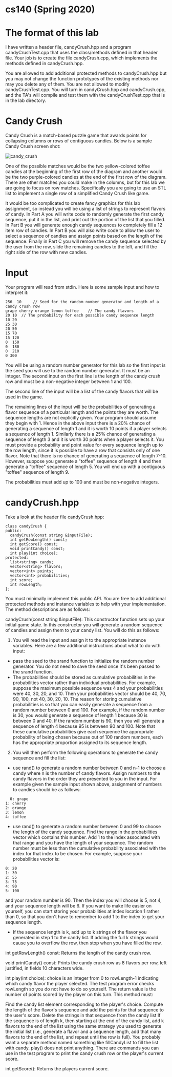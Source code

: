 # cs140 (Spring 2020)

# The format of this lab
I have written a header file, candyCrush.hpp and a program candyCrushTest.cpp that uses the class/methods defined in that header file. Your job is to create the file candyCrush.cpp, which implements the methods defined in candyCrush.hpp.

You are allowed to add additional protected methods to candyCrush.hpp but you may not change the function prototypes of the existing methods nor may you delete any of them. You are not allowed to modify candyCrushTest.cpp. You will turn in candyCrush.hpp and candyCrush.cpp, and the TA's will compile and test them with the candyCrushTest.cpp that is in the lab directory.


# Candy Crush
Candy Crush is a match-based puzzle game that awards points for collapsing columns or rows of contiguous candies. Below is a sample Candy Crush screen shot:

![candy_crush](https://user-images.githubusercontent.com/89229416/146668544-1e5d64ff-a995-4481-be5d-ca29844173ea.jpg)

One of the possible matches would be the two yellow-colored toffee candies at the beginning of the first row of the diagram and another would be the two purple-colored candies at the end of the first row of the diagram. There are other matches you could make in the columns, but for this lab we are going to focus on row matches. Specifically you are going to use an STL list to implement a single row of a simplified Candy Crush like game.

It would be too complicated to create fancy graphics for this lab assignment, so instead you will be using a list of strings to represent flavors of candy. In Part A you will write code to randomly generate the first candy sequence, put it in the list, and print out the portion of the list that you filled. In Part B you will generate enough candy sequences to completely fill a 12 item row of candies. In Part B you will also write code to allow the user to select a sequence of candies and assign points based on the length of the sequence. Finally in Part C you will remove the candy sequence selected by the user from the row, slide the remaining candies to the left, and fill the right side of the row with new candies.

# Input
Your program will read from stdin. Here is some sample input and how to interpret it:
```
256  10     // Seed for the random number generator and length of a candy crush row
grape cherry orange lemon toffee    // The candy flavors
20 10  // The probability for each possible candy sequence length 
10 20
25 30
20 50
15 70
15 120
0  150
0  180
0  210
0 300
```
You will be using a random number generator for this lab so the first input is the seed you will use to the random number generator. It must be an integer.
The second input on the first line is the length of the candy crush row and must be a non-negative integer between 1 and 100.

The second line of the input will be a list of the candy flavors that will be used in the game.

The remaining lines of the input will be the probabilities of generating a flavor sequence of a particular length and the points they are worth. The sequence lengths are not explicitly given. Your program should assume they begin with 1. Hence in the above input there is a 20% chance of generating a sequence of length 1 and it is worth 10 points if a player selects a sequence of length 1. Similarly there is a 25% chance of generating a sequence of length 3 and it is worth 30 points when a player selects it. You must provide a probability and point value for every sequence length up to the row length, since it is possible to have a row that consists only of one flavor. Note that there is no chance of generating a sequence of length 7-10. However, suppose you generate a "toffee" sequence of length 4 and then generate a "toffee" sequence of length 5. You will end up with a contiguous "toffee" sequence of length 9.

The probabilities must add up to 100 and must be non-negative integers.

# candyCrush.hpp
Take a look at the header file candyCrush.hpp:
```
class candyCrush {
public:
  candyCrush(const string &inputFile);
  int getRowLength() const;
  int getScore() const;
  void printCandy() const;
  int play(int choice);		
protected:
  list<string> candy;
  vector<string> flavors;
  vector<int> points;
  vector<int> probabilities;
  int score;
  int rowLength;
};
``` 

You must minimally implement this public API. You are free to add additional protected methods and instance variables to help with your implementation. The method descriptions are as follows:

candyCrush(const string &inputFile): This constructor function sets up your initial game state. In this constructor you will generate a random sequence of candies and assign them to your candy list. You will do this as follows:

1. You will read the input and assign it to the appropriate instance variables. Here are a few additional instructions about what to do with input:
  * pass the seed to the srand function to initialize the random number generator. You do not need to save the seed once it's been passed to the srand function.
  * The probabilities should be stored as cumulative probabilities in the probabilities vector rather than individual probabilities. For example, suppose the maximum possible sequence was 4 and your probabilities were 40, 30, 20, and 10. Then your probabilities vector should be 40, 70, 90, 100, not 40, 30, 20, 10. The reason for storing cumulative probabilities is so that you can easily generate a sequence from a random number between 0 and 100. For example, if the random number is 30, you would generate a sequence of length 1 because 30 is between 0 and 40. If the random number is 90, then you will generate a sequence of length 4 because 95 is between 90 and 100. Note that these cumulative probabilities give each sequence the appropriate probability of being chosen because out of 100 random numbers, each has the appropriate proportion assigned to its sequence length.
2. You will then perform the following operations to generate the candy sequence and fill the list:
  * use rand() to generate a random number between 0 and n-1 to choose a candy where n is the number of candy flavors. Assign numbers to the candy flavors in the order they are presented to you in the input. For example given the sample input shown above, assignment of numbers to candies should be as follows:
```
  0: grape
1: cherry
2: orange
3: lemon
4: toffee
```
  * use rand() to generate a random number between 0 and 99 to choose the length of the candy sequence. Find the range in the probabilities vector which contains this number. Add 1 to the index associated with that range and you have the length of your sequence. The random number must be less than the cumulative probability associated with the index for that index to be chosen. For example, suppose your probabilities vector is:
```
0: 20 
1: 30
2: 55
3: 75
4: 90
5: 100
```
and your random number is 90. Then the index you will choose is 5, not 4, and your sequence length will be 6. If you want to make life easier on yourself, you can start storing your probabilities at index location 1 rather than 0, so that you don't have to remember to add 1 to the index to get your sequence length.
  * If the sequence length is k, add up to k strings of the flavor you generated in step 1 to the candy list. If adding the full k strings would cause you to overflow the row, then stop when you have filled the row.

int getRowLength() const: Returns the length of the candy crush row.

void printCandy() const: Prints the candy crush row as 8 flavors per row, left justified, in fields 10 characters wide.

int play(int choice): choice is an integer from 0 to rowLength-1 indicating which candy flavor the player selected. The test program error checks rowLength so you do not have to do so yourself. The return value is the number of points scored by the player on this turn. This method must:

Find the candy list element corresponding to the player's choice.
Compute the length of the flavor's sequence and add the points for that sequence to the user's score.
Delete the strings in that sequence from the candy list
If the sequence is of length k, then starting at the end of the candy list, add k flavors to the end of the list using the same strategy you used to generate the initial list (i.e., generate a flavor and a sequence length, add that many flavors to the end of the list, and repeat until the row is full). You probably want a separate method named something like fillCandyList to fill the list with candy.
play() does not print anything. There are commands you can use in the test program to print the candy crush row or the player's current score.

int getScore(): Returns the players current score.

